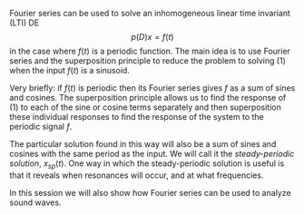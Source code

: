 Fourier series can be used to solve an inhomogeneous linear time invariant (LTI) DE
$$p(D)x = f(t)\tag{1}$$
in the case where $f(t)$ is a periodic function. The main idea is to use Fourier series and the superposition principle to reduce the problem to solving $(1)$ when the input $f(t)$ is a sinusoid.

Very briefly: if $f(t)$ is periodic then its Fourier series gives $f$ as a sum of sines and cosines. The superposition principle allows us to find the response of $(1)$ to each of the sine or cosine terms separately and then superposition these individual responses to find the response of the system to the periodic signal $f$.

The particular solution found in this way will also be a sum of sines and cosines with the same period as the input. We will call it the *steady-periodic solution*, $x_{sp}(t)$. One way in which the steady-periodic solution is useful is that it reveals when resonances will occur, and at what frequencies.

In this session we will also show how Fourier series can be used to analyze sound waves.
